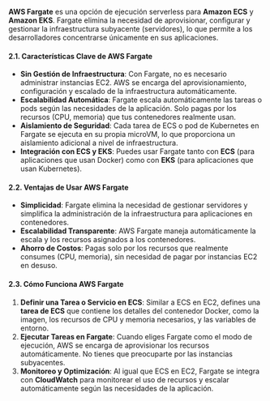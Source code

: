 **AWS Fargate** es una opción de ejecución serverless para **Amazon ECS** y **Amazon EKS**. Fargate elimina la necesidad de aprovisionar, configurar y gestionar la infraestructura subyacente (servidores), lo que permite a los desarrolladores concentrarse únicamente en sus aplicaciones.

#### 2.1. **Características Clave de AWS Fargate**

- **Sin Gestión de Infraestructura**: Con Fargate, no es necesario administrar instancias EC2. AWS se encarga del aprovisionamiento, configuración y escalado de la infraestructura automáticamente.
- **Escalabilidad Automática**: Fargate escala automáticamente las tareas o pods según las necesidades de la aplicación. Solo pagas por los recursos (CPU, memoria) que tus contenedores realmente usan.
- **Aislamiento de Seguridad**: Cada tarea de ECS o pod de Kubernetes en Fargate se ejecuta en su propia microVM, lo que proporciona un aislamiento adicional a nivel de infraestructura.
- **Integración con ECS y EKS**: Puedes usar Fargate tanto con **ECS** (para aplicaciones que usan Docker) como con **EKS** (para aplicaciones que usan Kubernetes).

#### 2.2. **Ventajas de Usar AWS Fargate**

- **Simplicidad**: Fargate elimina la necesidad de gestionar servidores y simplifica la administración de la infraestructura para aplicaciones en contenedores.
- **Escalabilidad Transparente**: AWS Fargate maneja automáticamente la escala y los recursos asignados a los contenedores.
- **Ahorro de Costos**: Pagas solo por los recursos que realmente consumes (CPU, memoria), sin necesidad de pagar por instancias EC2 en desuso.

#### 2.3. **Cómo Funciona AWS Fargate**

1. **Definir una Tarea o Servicio en ECS**: Similar a ECS en EC2, defines una **tarea de ECS** que contiene los detalles del contenedor Docker, como la imagen, los recursos de CPU y memoria necesarios, y las variables de entorno.
2. **Ejecutar Tareas en Fargate**: Cuando eliges Fargate como el modo de ejecución, AWS se encarga de aprovisionar los recursos automáticamente. No tienes que preocuparte por las instancias subyacentes.
3. **Monitoreo y Optimización**: Al igual que ECS en EC2, Fargate se integra con **CloudWatch** para monitorear el uso de recursos y escalar automáticamente según las necesidades de la aplicación.